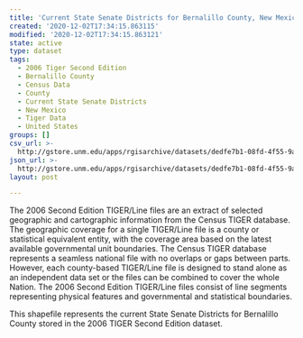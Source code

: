 ```yaml
---
title: 'Current State Senate Districts for Bernalillo County, New Mexico, 2006se TIGER'
created: '2020-12-02T17:34:15.863115'
modified: '2020-12-02T17:34:15.863121'
state: active
type: dataset
tags:
  - 2006 Tiger Second Edition
  - Bernalillo County
  - Census Data
  - County
  - Current State Senate Districts
  - New Mexico
  - Tiger Data
  - United States
groups: []
csv_url: >-
  http://gstore.unm.edu/apps/rgisarchive/datasets/dedfe7b1-08fd-4f55-9a7e-33d2d716e89e/tgr2006se_bern_slducu.derived.csv
json_url: >-
  http://gstore.unm.edu/apps/rgisarchive/datasets/dedfe7b1-08fd-4f55-9a7e-33d2d716e89e/tgr2006se_bern_slducu.derived.json
layout: post

---
```

The 2006 Second Edition TIGER/Line files are an extract of selected geographic and cartographic information from the Census TIGER database.  The geographic coverage for a single TIGER/Line file is a county or statistical equivalent entity, with the coverage area based on the latest available governmental unit boundaries. The Census TIGER database represents a seamless national file with no overlaps or gaps between parts.  However, each county-based TIGER/Line file is designed to stand alone as an independent data set or the files can be combined to cover the whole Nation.  The 2006 Second Edition  TIGER/Line files consist of line segments representing physical features and governmental and statistical boundaries.  

This shapefile represents the current State Senate Districts for Bernalillo County stored in the 2006 TIGER Second Edition dataset.

